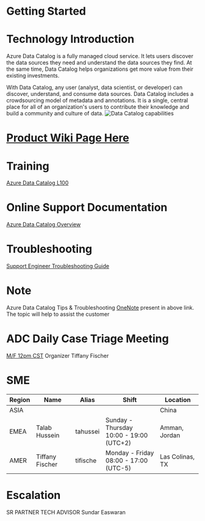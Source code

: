 # Getting Started


# **Technology Introduction**
Azure Data Catalog is a fully managed cloud service. It lets users discover the data sources they need and understand the data sources they find. At the same time, Data Catalog helps organizations get more value from their existing investments.

With Data Catalog, any user (analyst, data scientist, or developer) can discover, understand, and consume data sources. Data Catalog includes a crowdsourcing model of metadata and annotations. It is a single, central place for all of an organization's users to contribute their knowledge and build a community and culture of data.
<IMG  src="https://docs.microsoft.com/en-us/azure/data-catalog/media/data-catalog-what-is-data-catalog/data-catalog-capabilities.png"  alt="Data Catalog capabilities"/>

# [Product Wiki Page Here](https://dev.azure.com/Supportability/Big%20Data/_wiki/wikis/Big-Data.wiki/364918/Project-Babylon-(ADC-Gen-2))

# **Training**
[Azure Data Catalog L100](https://microsoft.sharepoint.com/sites/infopedia/Pages/Docset-Viewer.aspx?did=G01KC-1-5843)

# **Online Support Documentation**
[Azure Data Catalog Overview](https://docs.microsoft.com/en-us/azure/data-catalog/overview)

# **Troubleshooting**
[Support Engineer Troubleshooting Guide](https://microsoft.sharepoint.com/teams/bidpwiki/Pages1/Azure%20Data%20Catalog.aspx)

# **Note**

Azure Data Catalog Tips & Troubleshooting [OneNote](https://microsoft.sharepoint.com/teams/bidpwiki/PublishingImages/Pages1/Azure%20Data%20Catalog/Azure%20Data%20Catalog.onepkg) present in above link.   The topic will help to assist the customer

# **ADC Daily Case Triage Meeting**
[M/F 12pm CST](https://teams.microsoft.com/l/meetup-join/19%3ameeting_YzVkMDUwZmItM2I0MC00MDBhLWI4ODYtNmM1MWNhYWI4YWQz%40thread.v2/0?context=%7b%22Tid%22%3a%2272f988bf-86f1-41af-91ab-2d7cd011db47%22%2c%22Oid%22%3a%22360e5ec4-f6ed-4352-8919-83bdca7326d2%22%7d) Organizer Tiffany Fischer

# **SME**

|Region| Name| Alias | Shift | Location | 
|------------------|----------|--------------------|---------------------|------------------|
|ASIA|  |  |  | China |  
|EMEA| Talab Hussein | tahussei | Sunday - Thursday <br> 10:00 - 19:00 (UTC+2) | Amman, Jordan|
|AMER|Tiffany Fischer|tifische| Monday - Friday <br> 08:00 - 17:00 (UTC-5) | Las Colinas, TX|


# **Escalation**
SR PARTNER TECH ADVISOR Sundar Easwaran


